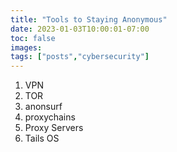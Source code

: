```yaml
---
title: "Tools to Staying Anonymous"
date: 2023-01-03T10:00:01-07:00
toc: false
images:
tags: ["posts","cybersecurity"]
---
```


1. VPN
2. TOR
3. anonsurf
4. proxychains
5. Proxy Servers
6. Tails OS
